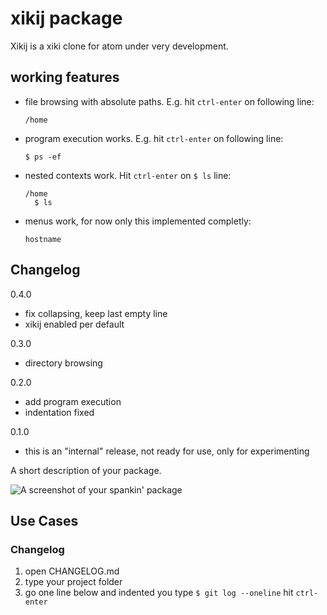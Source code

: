 # xikij package

Xikij is a xiki clone for atom under very development.


## working features

- file browsing with absolute paths.  E.g. hit `ctrl-enter` on following line:
  ```
  /home
  ```

- program execution works.  E.g. hit `ctrl-enter` on following line:
  ```
  $ ps -ef
  ```

- nested contexts work.  Hit `ctrl-enter` on `$ ls` line:
  ```
  /home
    $ ls
  ```

- menus work, for now only this implemented completly:
  ```
  hostname
  ```

## Changelog

0.4.0
  - fix collapsing, keep last empty line
  - xikij enabled per default

0.3.0
  - directory browsing

0.2.0
  - add program execution
  - indentation fixed

0.1.0
  - this is an "internal" release, not ready for use, only for experimenting


A short description of your package.

![A screenshot of your spankin' package](https://f.cloud.github.com/assets/69169/2290250/c35d867a-a017-11e3-86be-cd7c5bf3ff9b.gif)


## Use Cases

### Changelog

1. open CHANGELOG.md
2. type your project folder
3. go one line below and indented you type `$ git log --oneline` hit `ctrl-enter`
